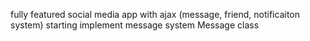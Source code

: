 fully featured social media app with ajax (message, friend, notificaiton system)
starting implement message system
Message class

